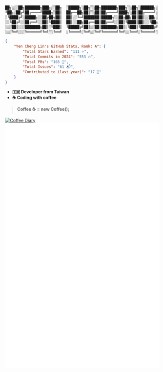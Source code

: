<!-- # Yen Cheng 🧑🏻‍💻 -->

```
██╗░░░██╗███████╗███╗░░██╗  ░█████╗░██╗░░██╗███████╗███╗░░██╗░██████╗░
╚██╗░██╔╝██╔════╝████╗░██║  ██╔══██╗██║░░██║██╔════╝████╗░██║██╔════╝░
░╚████╔╝░█████╗░░██╔██╗██║  ██║░░╚═╝███████║█████╗░░██╔██╗██║██║░░██╗░
░░╚██╔╝░░██╔══╝░░██║╚████║  ██║░░██╗██╔══██║██╔══╝░░██║╚████║██║░░╚██╗
░░░██║░░░███████╗██║░╚███║  ╚█████╔╝██║░░██║███████╗██║░╚███║╚██████╔╝
░░░╚═╝░░░╚══════╝╚═╝░░╚══╝  ░╚════╝░╚═╝░░╚═╝╚══════╝╚═╝░░╚══╝░╚═════╝░
```


```json
{
    "Yen Cheng Lin's GitHub Stats, Rank: A": {
        "Total Stars Earned": "111 ⭐️",
        "Total Commits in 2024": "553 🔥",
        "Total PRs": "165 🚀",
        "Total Issues": "61 📬",
        "Contributed to (last year)": "17 🤝"
    }
}
```
    

- **🇹🇼 Developer from Taiwan**<br/>
- **☕️ Coding with coffee**<br/>
> **Coffee ☕️ = new Coffee();**<br/>

<a href="https://github.com/ridemountainpig/coffee-diary">
  <img src="https://coffee-diary.com/api/coffeeDiarySvg" alt="Coffee Diary" />
</a>

<a href="https://github.com/ridemountainpig/coffee-diary">
  <img src="https://raw.githubusercontent.com/ridemountainpig/ridemountainpig/coffee-diary/ridemountainpig-coffee-diary.svg" alt="Coffee Diary" />
</a>

</br>
</br>
